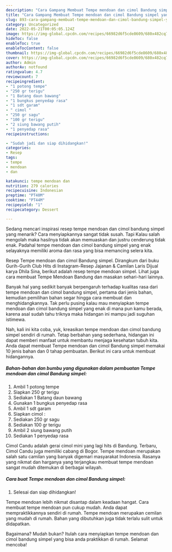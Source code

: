 ```yaml
---
description: "Cara Gampang Membuat Tempe mendoan dan cimol Bandung simpel yang Lezat, Buat Buka Puasa Sempurna"
title: "Cara Gampang Membuat Tempe mendoan dan cimol Bandung simpel yang Lezat, Buat Buka Puasa Sempurna"
slug: 893-cara-gampang-membuat-tempe-mendoan-dan-cimol-bandung-simpel-yang-lezat-buat-buka-puasa-sempurna
category: Uncategorized
date: 2022-05-21T00:05:05.124Z
image: https://img-global.cpcdn.com/recipes/66982d6f5cde8609/680x482cq70/tempe-mendoan-dan-cimol-bandung-simpel-foto-resep-utama.jpg
hideToc: false
enableToc: true
enableTocContent: false
thumbnail: https://img-global.cpcdn.com/recipes/66982d6f5cde8609/680x482cq70/tempe-mendoan-dan-cimol-bandung-simpel-foto-resep-utama.jpg
cover: https://img-global.cpcdn.com/recipes/66982d6f5cde8609/680x482cq70/tempe-mendoan-dan-cimol-bandung-simpel-foto-resep-utama.jpg
author: Admin
authorAv: notfound
ratingvalue: 4.7
reviewcount: 7
recipeingredient:
- "1 potong tempe"
- "250 gr terigu"
- "1 Batang daun bawang"
- "1 bungkus penyedap rasa"
- "1 sdt garam"
- " cimol "
- "250 gr sagu"
- "100 gr terigu"
- "2 siung bawang putih"
- "1 penyedap rasa"
recipeinstructions:

- "Sudah jadi dan siap dihidangkan!"
categories:
- Resep
tags:
- tempe
- mendoan
- dan

katakunci: tempe mendoan dan 
nutrition: 279 calories
recipecuisine: Indonesian
preptime: "PT40M"
cooktime: "PT44M"
recipeyield: "1"
recipecategory: Dessert

---
```



Sedang mencari inspirasi resep tempe mendoan dan cimol bandung simpel yang menarik? Cara menyiapkannya sangat tidak susah. Tapi Kalau salah mengolah maka hasilnya tidak akan memuaskan dan justru cenderung tidak enak. Padahal tempe mendoan dan cimol bandung simpel yang enak selayaknya memiliki aroma dan rasa yang bisa memancing selera kita.


Resep Tempe mendoan dan cimol Bandung simpel. Dirangkum dari buku Gurih-Gurih Club Hits di Instagram-Resep Jajanan &amp; Camilan Laris Dijual karya Dhila Sina, berikut adalah resep tempe mendoan simpel. Lihat juga cara membuat Tempe Mendoan Bandung dan masakan sehari-hari lainnya.

Banyak hal yang sedikit banyak berpengaruh terhadap kualitas rasa dari tempe mendoan dan cimol bandung simpel, pertama dari jenis bahan, kemudian pemilihan bahan segar hingga cara membuat dan menghidangkannya. Tak perlu pusing kalau mau menyiapkan tempe mendoan dan cimol bandung simpel yang enak di mana pun kamu berada, karena asal sudah tahu triknya maka hidangan ini mampu jadi suguhan istimewa.


Nah, kali ini kita coba, yuk, kreasikan tempe mendoan dan cimol bandung simpel sendiri di rumah. Tetap berbahan yang sederhana, hidangan ini dapat memberi manfaat untuk membantu menjaga kesehatan tubuh kita. Anda dapat membuat Tempe mendoan dan cimol Bandung simpel memakai 10 jenis bahan dan 0 tahap pembuatan. Berikut ini cara untuk membuat hidangannya.

<!--inarticleads1-->

##### Bahan-bahan dan bumbu yang digunakan dalam pembuatan Tempe mendoan dan cimol Bandung simpel:

1. Ambil 1 potong tempe
1. Siapkan 250 gr terigu
1. Sediakan 1 Batang daun bawang
1. Gunakan 1 bungkus penyedap rasa
1. Ambil 1 sdt garam
1. Siapkan  cimol :
1. Sediakan 250 gr sagu
1. Sediakan 100 gr terigu
1. Ambil 2 siung bawang putih
1. Sediakan 1 penyedap rasa


Cimol Candu adalah gerai cimol mini yang lagi hits di Bandung. Terbaru, Cimol Candu juga memiliki cabang di Bogor. Tempe mendoan merupakan salah satu camilan yang banyak digemari masyarakat Indonesia. Rasanya yang nikmat dan harganya yang terjangkau membuat tempe mendoan sangat mudah ditemukan di berbagai wilayah. 

<!--inarticleads2-->

##### Cara buat Tempe mendoan dan cimol Bandung simpel:


1. Selesai dan siap dihidangkan!

Tempe mendoan lebih nikmat disantap dalam keadaan hangat. Cara membuat tempe mendoan pun cukup mudah. Anda dapat mempraktikkannya sendiri di rumah. Tempe mendoan merupakan cemilan yang mudah di rumah. Bahan yang dibutuhkan juga tidak terlalu sulit untuk didapatkan. 

Bagaimana? Mudah bukan? Itulah cara menyiapkan tempe mendoan dan cimol bandung simpel yang bisa anda praktikkan di rumah. Selamat mencoba!
